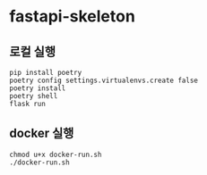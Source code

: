 # fastapi-skeleton

## 로컬 실행

```shell
pip install poetry
poetry config settings.virtualenvs.create false
poetry install
poetry shell
flask run
```

## docker 실행

```shell
chmod u+x docker-run.sh
./docker-run.sh
```


